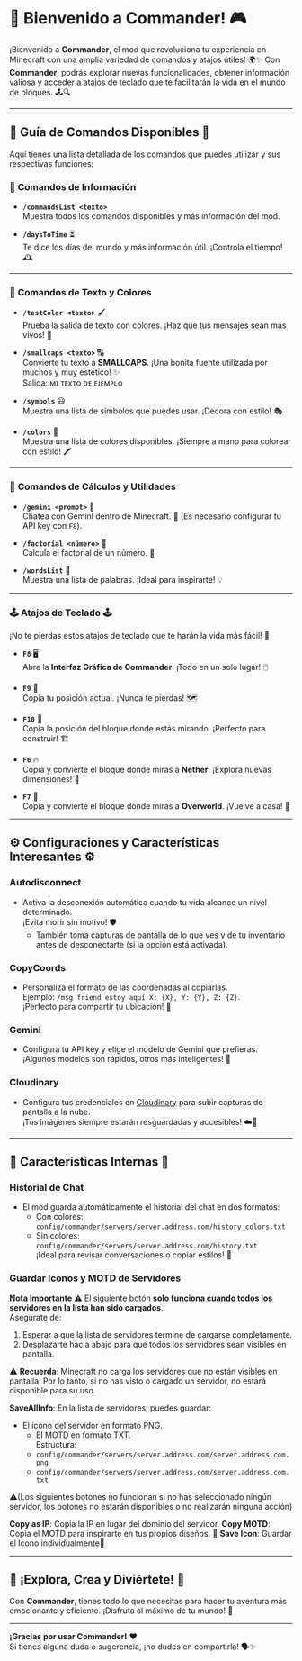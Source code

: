 # 🚀 Bienvenido a **Commander**! 🎮

¡Bienvenido a **Commander**, el mod que revoluciona tu experiencia en Minecraft con una amplia variedad de comandos y atajos útiles! 🌍✨ Con **Commander**, podrás explorar nuevas funcionalidades, obtener información valiosa y acceder a atajos de teclado que te facilitarán la vida en el mundo de bloques. 🕹️🔍

---

## 📜 **Guía de Comandos Disponibles** 📜

Aquí tienes una lista detallada de los comandos que puedes utilizar y sus respectivas funciones:

### 🎨 **Comandos de Información**
- **`/commandsList <texto>`**  
  Muestra todos los comandos disponibles y más información del mod.

- **`/daysToTime`** ⏳  
  Te dice los días del mundo y más información útil. ¡Controla el tiempo! 🕰️

---

### 🎨 **Comandos de Texto y Colores**
- **`/testColor <texto>`** 🖌️  
  Prueba la salida de texto con colores. ¡Haz que tus mensajes sean más vivos! 🌈

- **`/smallcaps <texto>`** 🔠  
  Convierte tu texto a **SMALLCAPS**. ¡Una bonita fuente utilizada por muchos y muy estético! ✨  
  Salida: ᴍɪ ᴛᴇxᴛᴏ ᴅᴇ ᴇᴊᴇᴍᴘʟᴏ

- **`/symbols`** 😃  
  Muestra una lista de símbolos que puedes usar. ¡Decora con estilo! 🎭

- **`/colors`** 🎨  
  Muestra una lista de colores disponibles. ¡Siempre a mano para colorear con estilo! 🖍️

---

### 🧮 **Comandos de Cálculos y Utilidades**
- **`/gemini <prompt>`** 🔢  
  Chatea con Gemini dentro de Minecraft. 🧮 (Es necesario configurar tu API key con `F8`).

- **`/factorial <número>`** 🔢  
  Calcula el factorial de un número. 🧮

- **`/wordsList`** 📝  
  Muestra una lista de palabras. ¡Ideal para inspirarte! 💡

---

### 🕹️ **Atajos de Teclado** 🕹️

¡No te pierdas estos atajos de teclado que te harán la vida más fácil! 🚀

- **`F8`** 🖥️  
  Abre la **Interfaz Gráfica de Commander**. ¡Todo en un solo lugar! 🖱️

- **`F9`** 📍  
  Copia tu posición actual. ¡Nunca te pierdas! 🗺️

- **`F10`** 🧱  
  Copia la posición del bloque donde estás mirando. ¡Perfecto para construir! 🏗️

- **`F6`** 🔥  
  Copia y convierte el bloque donde miras a **Nether**. ¡Explora nuevas dimensiones! 🌋

- **`F7`** 🌳  
  Copia y convierte el bloque donde miras a **Overworld**. ¡Vuelve a casa! 🏡

---

## ⚙️ **Configuraciones y Características Interesantes** ⚙️

### **Autodisconnect**
- Activa la desconexión automática cuando tu vida alcance un nivel determinado.  
  ¡Evita morir sin motivo! 🛡️
  - También toma capturas de pantalla de lo que ves y de tu inventario antes de desconectarte (si la opción está activada).

### **CopyCoords**
- Personaliza el formato de las coordenadas al copiarlas.  
  Ejemplo: `/msg friend estoy aquí X: {X}, Y: {Y}, Z: {Z}`.  
  ¡Perfecto para compartir tu ubicación! 📍

### **Gemini**
- Configura tu API key y elige el modelo de Gemini que prefieras.  
  ¡Algunos modelos son rápidos, otros más inteligentes! 🤖

### **Cloudinary**
- Configura tus credenciales en [Cloudinary](https://console.cloudinary.com/) para subir capturas de pantalla a la nube.  
  ¡Tus imágenes siempre estarán resguardadas y accesibles! ☁️📸

---

## 📂 **Características Internas** 📂

### **Historial de Chat**
- El mod guarda automáticamente el historial del chat en dos formatos:
  - Con colores: `config/commander/servers/server.address.com/history_colors.txt`
  - Sin colores: `config/commander/servers/server.address.com/history.txt`  
    ¡Ideal para revisar conversaciones o copiar estilos! 💬

### **Guardar Iconos y MOTD de Servidores**


 **Nota Importante** ⚠️
El siguiente botón **solo funciona cuando todos los servidores en la lista han sido cargados**.  
Asegúrate de:
1. Esperar a que la lista de servidores termine de cargarse completamente.
2. Desplazarte hacia abajo para que todos los servidores sean visibles en pantalla.

⚠️ **Recuerda**: Minecraft no carga los servidores que no están visibles en pantalla. Por lo tanto, si no has visto o cargado un servidor, no estará disponible para su uso.

**SaveAllInfo**: En la lista de servidores, puedes guardar:
  - El icono del servidor en formato PNG.
    - El MOTD en formato TXT.  
      Estructura:
    - `config/commander/servers/server.address.com/server.address.com.png`
    - `config/commander/servers/server.address.com/server.address.com.txt`

⚠️(Los siguientes botones no funcionan si no has seleccionado ningún servidor, los botones no 
estarán disponibles o no realizarán ninguna acción)

**Copy as IP**: Copia la IP en lugar del dominio del servidor.
**Copy MOTD**: Copia el MOTD para inspirarte en tus propios diseños. 🎨
**Save Icon**: Guardar el Icono individualmente🎨

---

## 🎉 **¡Explora, Crea y Diviértete!** 🎉

Con **Commander**, tienes todo lo que necesitas para hacer tu aventura más emocionante y eficiente. ¡Disfruta al máximo de tu mundo! 🌟

---

**¡Gracias por usar Commander!** ❤️  
Si tienes alguna duda o sugerencia, ¡no dudes en compartirla! 🗣️✨